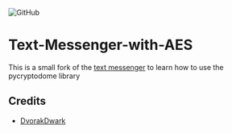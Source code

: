 ![GitHub](https://img.shields.io/github/license/hunar4321/life_code)

# Text-Messenger-with-AES
This is a small fork of the [text messenger](https://github.com/DvorakDwarf/Text-Messenger) to learn how to use the pycryptodome library

## Credits
- [DvorakDwark](https://github.com/DvorakDwarf)
